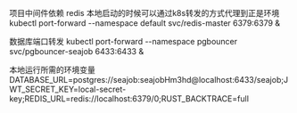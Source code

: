 项目中间件依赖
redis
本地启动的时候可以通过k8s转发的方式代理到正是环境
kubectl port-forward --namespace default svc/redis-master 6379:6379 &

数据库端口转发
kubectl port-forward --namespace pgbouncer svc/pgbouncer-seajob 6433:6433 &

本地运行所需的环境变量
DATABASE_URL=postgres://seajob:seajobHm3hd@localhost:6433/seajob;JWT_SECRET_KEY=local-secret-key;REDIS_URL=redis://localhost:6379/0;RUST_BACKTRACE=full